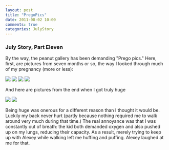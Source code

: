 ```yaml
---
layout: post
title: "PregoPics"
date: 2011-08-02 10:00
comments: true
categories: JulyStory 
---
```


### July Story, Part Eleven

By the way, the peanut gallery has been demanding "Prego pics." Here, first, are pictures from seven months or so, the way I looked through much of my pregnancy (more or less):


[![][35]][35a]
[![][37]][37a]
[![][38]][38a]
[![][36]][36a]

And here are pictures from the end when I got truly huge

<!--more-->

[![][39]][39a]
[![][40]][40a]

Being huge was onerous for a different reason than I thought it would
be. Luckily my back never hurt (partly because nothing required me to
walk around very much during that time.) The real annoyance was that I
was constantly out of breath: the kid both demanded oxygen and also
pushed up on my lungs, reducing their capacity. As a result, merely
trying to keep up with Alexey while walking left me huffing and
puffing. Alexey laughed at me for that.


[35]: https://lh5.googleusercontent.com/-M-B17J-CEmU/TljiWvDmHJI/AAAAAAAADhc/EfY5ALQAAeM/s288/IMG_7780.jpg
[35a]: https://picasaweb.google.com/lh/photo/ZH0itka7tYb6ZuQlX5pKI4J35BGm6sSypNLNdcLlep0?feat=directlink

[36]: https://lh3.googleusercontent.com/-bkqLpeO2OB8/TljiceRFakI/AAAAAAAADhk/AWdrIxM63RM/s288/IMG_7815_1.jpg
[36a]: https://picasaweb.google.com/lh/photo/__RVRJKsgIwCLVOAfxLi0YJ35BGm6sSypNLNdcLlep0?feat=directlink

[37]: https://lh5.googleusercontent.com/-BBUF6o2yQSw/TljiaS1n_vI/AAAAAAAADhg/KAsL8evCMh0/s288/IMG_7793.jpg
[37a]: https://picasaweb.google.com/lh/photo/LQ7w78hKBnfotPR59yI7SYJ35BGm6sSypNLNdcLlep0?feat=directlink

[38]: https://lh3.googleusercontent.com/-GsGizVnyzHo/Tljif7K_yQI/AAAAAAAADho/xWG24FXrO78/s288/IMG_7821.jpg
[38a]: https://picasaweb.google.com/lh/photo/xvBKMYRLLpJlfEgojLmkEYJ35BGm6sSypNLNdcLlep0?feat=directlink

[39]: https://lh3.googleusercontent.com/-0J43sokLc3Q/TljiifplsFI/AAAAAAAADhs/ivjqf7240bs/s400/IMG_7865.jpg
[39a]: https://picasaweb.google.com/lh/photo/hCs2O9ri77vYtJYbw0RkGoJ35BGm6sSypNLNdcLlep0?feat=directlink

[40]: https://lh6.googleusercontent.com/-fIi1SiWMBo4/Tljij5duwkI/AAAAAAAADhw/GRYlBFnL0hs/s400/IMG_7906.jpg
[40a]: https://picasaweb.google.com/lh/photo/w38JS4rWXuHXoRPAvH9JeoJ35BGm6sSypNLNdcLlep0?feat=directlink
